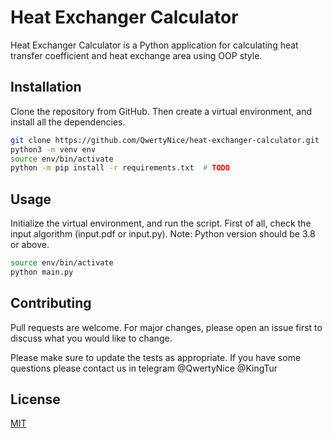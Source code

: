 # Heat Exchanger Calculator

Heat Exchanger Calculator is a Python application for calculating heat transfer coefficient and heat exchange area using OOP style.

## Installation

Clone the repository from GitHub. Then create a virtual environment, and install all the dependencies.

```bash
git clone https://github.com/QwertyNice/heat-exchanger-calculator.git 
python3 -m venv env
source env/bin/activate
python -m pip install -r requirements.txt  # TODO 
```

## Usage

Initialize the virtual environment, and run the script. First of all, check the input algorithm (input.pdf or input.py). Note: Python version should be 3.8 or above.

```bash
source env/bin/activate
python main.py
```

## Contributing

Pull requests are welcome. For major changes, please open an issue first to discuss what you would like to change.

Please make sure to update the tests as appropriate.
If you have some questions please contact us in telegram @QwertyNice @KingTur

## License

[MIT](https://choosealicense.com/licenses/mit/)
